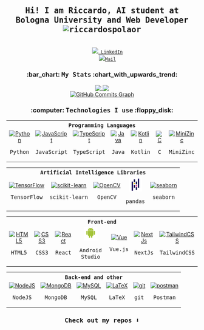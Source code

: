 <h2 align="center"><samp>Hi! I am Riccardo, AI student at Bologna University and Web Developer <img height=16 src="https://komarev.com/ghpvc/?username=riccardospolaor&label=Profile%20views&color=0e75b6&style=flat" alt="riccardospolaor" /></samp></h2>

<div align="center">
<code>
    <a href="https://www.linkedin.com/in/riccardospolaor/" title="LinkedIn Profile"><img width="22" src="https://github.com/zumrudu-anka/zumrudu-anka/blob/master/images/linkedin.svg"> LinkedIn</a></code>
<code>
    <a href="mailto:riccardo.spolaor94@gmail.com" title="Mail"><img width="22" src="https://upload.wikimedia.org/wikipedia/commons/8/8c/Gmail_Icon_%282013-2020%29.svg">Mail</a></code>
</div>

<h3 align="center"> :bar_chart: <samp>My Stats</samp> :chart_with_upwards_trend: </h3>

<div align=center>
  <a href="https://github.com/RiccardoSpolaor" title="RiccardoSpolaor's GitHub Stats">
    <img height=175 align="center" src="https://github-readme-stats.vercel.app/api?username=RiccardoSpolaor&show_icons=true&theme=gotham">
  </a>
  <a href="https://github.com/RiccardoSpolaor" title="RiccardoSpolaor's most udsed languages">
  <img height=175 align="center" src="https://github-readme-stats.vercel.app/api/top-langs/?username=RiccardoSpolaor&hide=c%23,powershell,css,html,scss&title_color=2aa889&text_color=99d1ce&icon_color=2bbc8a&bg_color=0c1014&langs_count=8&layout=compact" />
  </a>
</div>
<div align="center">
  <a href="http://www.github.com/RiccardoSpolaor">
    <img height=270 src="https://activity-graph.herokuapp.com/graph?username=RiccardoSpolaor&bg_color=000000&color=98d0cd&line=259076&point=29a587&area=true&hide_border=true" alt="GitHub Commits Graph" />
  </a>
</div>

<h3 align="center"> :computer: <samp>Technologies I use</samp> :floppy_disk: </h3>

<table align="center">
  <tr>
    <th colspan="7"><samp>Programming Languages</samp></th>
  </tr>
  <tr>
    <td>
      <div align="center">
        <a href="https://www.python.org/" target="_blank" rel="noreferrer">
          <img src="https://raw.githubusercontent.com/danielcranney/readme-generator/main/public/icons/skills/python-colored.svg" width="36" height="36" alt="Python"/>
        </a>
        <p align="center"><samp>Python</samp></p>
      </div>
    </td>
    <td>           
      <div align="center">
        <a href="https://developer.mozilla.org/en-US/docs/Web/JavaScript" target="_blank" rel="noreferrer">
          <img src="https://raw.githubusercontent.com/danielcranney/readme-generator/main/public/icons/skills/javascript-colored.svg" width="36" height="36" alt="JavaScript"/>
        </a>
        <p align="center"><samp>JavaScript</samp></p>
      </div>
    </td>
    <td>           
      <div align="center">
        <a href="https://www.typescriptlang.org/" target="_blank" rel="noreferrer">
          <img src="https://raw.githubusercontent.com/danielcranney/readme-generator/main/public/icons/skills/typescript-colored.svg" width="36" height="36" alt="TypeScript"/>
      </a>
        <p align="center"><samp>TypeScript</samp></p>
      </div>
    </td>
    <td>           
      <div align="center">
        <a href="https://www.oracle.com/java/" target="_blank" rel="noreferrer">
          <img src="https://raw.githubusercontent.com/danielcranney/readme-generator/main/public/icons/skills/java-colored.svg" width="36" height="36" alt="Java" />
        </a>
        <p align="center"><samp>Java</samp></p>
      </div>
    </td>
    <td>
      <div align="center">
        <a href="https://kotlinlang.org/" target="_blank" rel="noreferrer">
          <img src="https://raw.githubusercontent.com/danielcranney/readme-generator/main/public/icons/skills/kotlin-colored.svg" width="36" height="36" alt="Kotlin"/>
        </a>
        <p align="center"><samp>Kotlin</samp></p>
      </div>
    </td>
    <td>           
      <div align="center">
        <a href="https://docs.microsoft.com/en-us/cpp/?view=msvc-170" target="_blank" rel="noreferrer">
          <img src="https://raw.githubusercontent.com/danielcranney/readme-generator/main/public/icons/skills/c-colored.svg" width="36" height="36" alt="C" />
        </a>
        <p align="center"><samp>C</samp></p>
      </div>
    </td>
    <td>
      <div align="center">
        <a href="https://www.minizinc.org/" target="_blank" rel="noreferrer"> 
          <img src="https://www.minizinc.org/doc-2.5.3/en/static/MiniZn_logo_2.svg" alt="MiniZinc" width="36" height="36"/> 
        </a> 
        <p align="center"><samp>MiniZinc</samp></p>
      </div>
    </td>
  </tr>
</table>

<table align="center">
  <tr>
    <th colspan="7"><samp>Artificial Intelligence Libraries</samp></th>
  </tr>
  <tr>
    <td>
      <div align="center">
        <a href="https://www.tensorflow.org" target="_blank" rel="noreferrer"> 
          <img src="https://www.vectorlogo.zone/logos/tensorflow/tensorflow-icon.svg" alt="TensorFlow" width="36" height="36"/>
        </a> 
        <p align="center"><samp>TensorFlow</samp></p>
      </div>
    </td>
    <td>           
      <div align="center">
        <a href="https://scikit-learn.org/" target="_blank" rel="noreferrer"> 
          <img src="https://upload.wikimedia.org/wikipedia/commons/0/05/Scikit_learn_logo_small.svg" alt="scikit-learn" width="36" height="36"/>
        </a> 
        <p align="center"><samp>scikit-learn</samp></p>
      </div>
    </td>
    <td>           
      <div align="center">
        <a href="https://opencv.org/" target="_blank" rel="noreferrer"> 
          <img src="https://www.vectorlogo.zone/logos/opencv/opencv-icon.svg" alt="OpenCV" width="36" height="36"/> 
        </a> 
        <p align="center"><samp>OpenCV</samp></p>
      </div>
    </td>
    <td>           
      <div align="center">
        <a href="https://pandas.pydata.org/" target="_blank" rel="noreferrer"> 
          <img src="https://raw.githubusercontent.com/devicons/devicon/2ae2a900d2f041da66e950e4d48052658d850630/icons/pandas/pandas-original.svg" alt="pandas" width="36" height="36"/> 
        </a> 
        <p align="center"><samp>pandas</samp></p>
      </div>
    </td>
    <td>
      <div align="center">
        <a href="https://seaborn.pydata.org/" target="_blank" rel="noreferrer"> 
          <img src="https://seaborn.pydata.org/_images/logo-mark-lightbg.svg" alt="seaborn" width="36" height="36"/>
        </a> 
        <p align="center"><samp>seaborn</samp></p>
      </div>
    </td>
  </tr>
</table>


<table align="center">
  <tr>
    <th colspan="7"><samp>Front-end</samp></th>
  </tr>
  <tr>
    <td>
      <div align="center">
        <a href="https://developer.mozilla.org/en-US/docs/Glossary/HTML5" target="_blank" rel="noreferrer">
         <img src="https://raw.githubusercontent.com/danielcranney/readme-generator/main/public/icons/skills/html5-colored.svg" width="36" height="36" alt="HTML5" />
        </a>
        <p align="center"><samp>HTML5</samp></p>
      </div>
    </td>
    <td>
      <div align="center">
        <a href="https://www.w3.org/TR/CSS/#css" target="_blank" rel="noreferrer">
          <img src="https://raw.githubusercontent.com/danielcranney/readme-generator/main/public/icons/skills/css3-colored.svg" width="36" height="36" alt="CSS3" />
        </a>
        <p align="center"><samp>CSS3</samp></p>
      </div>
    </td>
    <td>
      <div align="center">
        <a href="https://reactjs.org/" target="_blank" rel="noreferrer">
          <img src="https://raw.githubusercontent.com/danielcranney/readme-generator/main/public/icons/skills/react-colored.svg" width="36" height="36" alt="React" />          </a>
        <p align="center"><samp>React</samp></p>
      </div>
    </td>
    <td>
      <div align="center">
        <a href="https://developer.android.com" target="_blank" rel="noreferrer"> 
          <img src="https://raw.githubusercontent.com/devicons/devicon/master/icons/android/android-original-wordmark.svg" alt="android" width="36" height="36"/> 
        </a>
        <p align="center"><samp>Android Studio</samp></p>
      </div>
    </td>  
    <td>
      <div align="center">
        <a href="https://vuejs.org/" target="_blank" rel="noreferrer">
          <img src="https://raw.githubusercontent.com/danielcranney/readme-generator/main/public/icons/skills/vuejs-colored.svg" width="36" height="36" alt="Vue" />
        </a>
        <p align="center"><samp>Vue.js</samp></p>
      </div>
    </td>
    <td>
      <div align="center">
        <a href="https://nextjs.org/docs" target="_blank" rel="noreferrer">
          <img src="https://raw.githubusercontent.com/danielcranney/readme-generator/main/public/icons/skills/nextjs-colored.svg" width="36" height="36" alt="NextJs"/>
        </a>
        <p align="center"><samp>NextJs</samp></p>
      </div>
    </td>
    <td>
      <div align="center">
         <a href="https://tailwindcss.com/" target="_blank" rel="noreferrer"><img src="https://raw.githubusercontent.com/danielcranney/readme-generator/main/public/icons/skills/tailwindcss-colored.svg" width="36" height="36" alt="TailwindCSS" />
         </a>
        <p align="center"><samp>TailwindCSS</samp></p>
      </div>
    </td>
  </tr>
</table>

<table align="center">
  <tr>
    <th colspan="6"><samp>Back-end and other</samp></th>
  </tr>
  <tr>
    <td>
      <div align="center">
        <a href="https://nodejs.org/en/" target="_blank" rel="noreferrer">
          <img src="https://raw.githubusercontent.com/danielcranney/readme-generator/main/public/icons/skills/nodejs-colored.svg" width="36" height="36" alt="NodeJS"/>
        </a>
        <p align="center"><samp>NodeJS</samp></p>
      </div>
    </td>
    <td>
      <div align="center">
        <a href="https://www.mongodb.com/" target="_blank" rel="noreferrer">
          <img src="https://raw.githubusercontent.com/danielcranney/readme-generator/main/public/icons/skills/mongodb-colored.svg" width="36" height="36" alt="MongoDB"/>
        </a>
        <p align="center"><samp>MongoDB</samp></p>
      </div>
    </td>
    <td>
      <div align="center">
        <a href="https://www.mysql.com/" target="_blank" rel="noreferrer">
          <img src="https://raw.githubusercontent.com/danielcranney/readme-generator/main/public/icons/skills/mysql-colored.svg" width="36" height="36" alt="MySQL"/>
        </a>
        <p align="center"><samp>MySQL</samp></p>
      </div>
    </td>
    <td>
      <div align="center">
        <a href="https://www.latex-project.org/" target="_blank" rel="noreferrer">
          <img src="https://www.pdfa.org/wp-content/uploads/2021/01/latex-wpv_x200.png" width="36" height="36" alt="LaTeX"/>
        </a>
        <p align="center"><samp>LaTeX</samp></p>
      </div>
    </td>
    <td>
      <div align="center">
        <a href="https://git-scm.com/" target="_blank" rel="noreferrer"> 
          <img src="https://www.vectorlogo.zone/logos/git-scm/git-scm-icon.svg" alt="git" width="36" height="36"/> 
        </a> 
        <p align="center"><samp>git</samp></p>
      </div>
    </td>
    <td>
      <div align="center">
        <a href="https://postman.com" target="_blank" rel="noreferrer"> 
          <img src="https://www.vectorlogo.zone/logos/getpostman/getpostman-icon.svg" alt="postman" width="36" height="36"/> 
        </a>  
        <p align="center"><samp>Postman</samp></p>
      </div>
    </td>
  </tr>
</table>

<h3 align="center"><samp>Check out my repos ⬇️</samp></h3>
